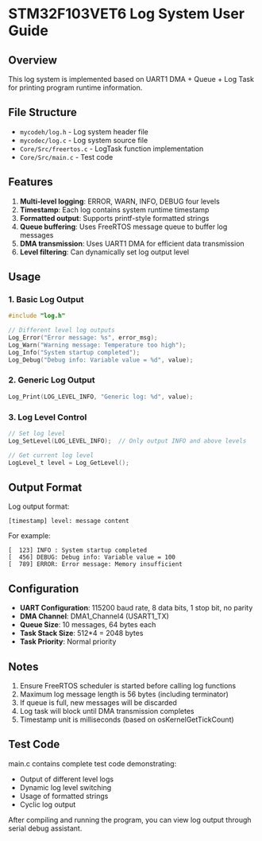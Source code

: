 # STM32F103VET6 Log System User Guide

## Overview
This log system is implemented based on UART1 DMA + Queue + Log Task for printing program runtime information.

## File Structure
- `mycodeh/log.h` - Log system header file
- `mycodec/log.c` - Log system source file
- `Core/Src/freertos.c` - LogTask function implementation
- `Core/Src/main.c` - Test code

## Features
1. **Multi-level logging**: ERROR, WARN, INFO, DEBUG four levels
2. **Timestamp**: Each log contains system runtime timestamp
3. **Formatted output**: Supports printf-style formatted strings
4. **Queue buffering**: Uses FreeRTOS message queue to buffer log messages
5. **DMA transmission**: Uses UART1 DMA for efficient data transmission
6. **Level filtering**: Can dynamically set log output level

## Usage

### 1. Basic Log Output
```c
#include "log.h"

// Different level log outputs
Log_Error("Error message: %s", error_msg);
Log_Warn("Warning message: Temperature too high");
Log_Info("System startup completed");
Log_Debug("Debug info: Variable value = %d", value);
```

### 2. Generic Log Output
```c
Log_Print(LOG_LEVEL_INFO, "Generic log: %d", value);
```

### 3. Log Level Control
```c
// Set log level
Log_SetLevel(LOG_LEVEL_INFO);  // Only output INFO and above levels

// Get current log level
LogLevel_t level = Log_GetLevel();
```

## Output Format
Log output format:
```
[timestamp] level: message content
```

For example:
```
[  123] INFO : System startup completed
[  456] DEBUG: Debug info: Variable value = 100
[  789] ERROR: Error message: Memory insufficient
```

## Configuration
- **UART Configuration**: 115200 baud rate, 8 data bits, 1 stop bit, no parity
- **DMA Channel**: DMA1_Channel4 (USART1_TX)
- **Queue Size**: 10 messages, 64 bytes each
- **Task Stack Size**: 512*4 = 2048 bytes
- **Task Priority**: Normal priority

## Notes
1. Ensure FreeRTOS scheduler is started before calling log functions
2. Maximum log message length is 56 bytes (including terminator)
3. If queue is full, new messages will be discarded
4. Log task will block until DMA transmission completes
5. Timestamp unit is milliseconds (based on osKernelGetTickCount)

## Test Code
main.c contains complete test code demonstrating:
- Output of different level logs
- Dynamic log level switching
- Usage of formatted strings
- Cyclic log output

After compiling and running the program, you can view log output through serial debug assistant.
